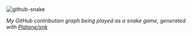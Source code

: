 <picture>
  <source media="(prefers-color-scheme: dark)" srcset="github-snake-dark.svg" />
  <source media="(prefers-color-scheme: light)" srcset="github-snake.svg" />
  <img alt="github-snake" src="github-snake.svg" />
</picture>

_My GitHub contribution graph being played as a snake game, generated with [Platane/snk](https://github.com/Platane/snk)_

